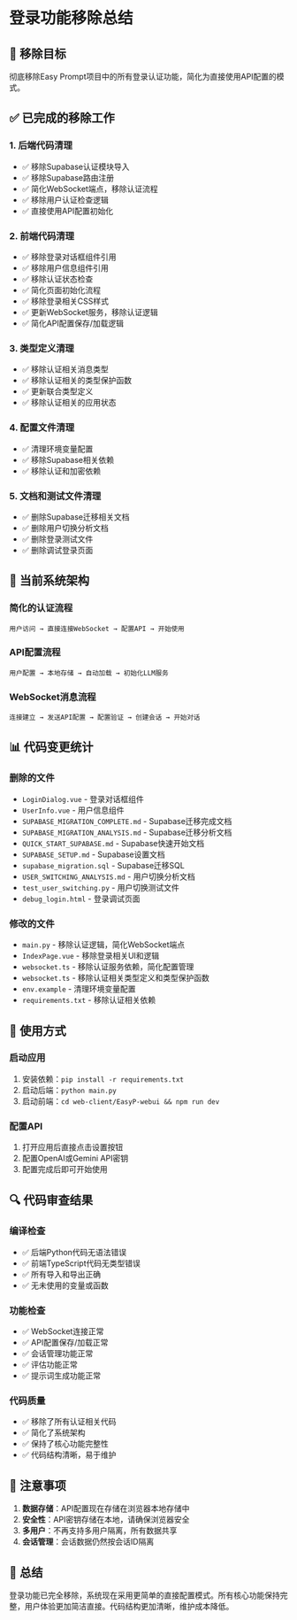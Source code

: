 # 登录功能移除总结

## 🎯 移除目标
彻底移除Easy Prompt项目中的所有登录认证功能，简化为直接使用API配置的模式。

## ✅ 已完成的移除工作

### 1. **后端代码清理**
- ✅ 移除Supabase认证模块导入
- ✅ 移除Supabase路由注册
- ✅ 简化WebSocket端点，移除认证流程
- ✅ 移除用户认证检查逻辑
- ✅ 直接使用API配置初始化

### 2. **前端代码清理**
- ✅ 移除登录对话框组件引用
- ✅ 移除用户信息组件引用
- ✅ 移除认证状态检查
- ✅ 简化页面初始化流程
- ✅ 移除登录相关CSS样式
- ✅ 更新WebSocket服务，移除认证逻辑
- ✅ 简化API配置保存/加载逻辑

### 3. **类型定义清理**
- ✅ 移除认证相关消息类型
- ✅ 移除认证相关的类型保护函数
- ✅ 更新联合类型定义
- ✅ 移除认证相关的应用状态

### 4. **配置文件清理**
- ✅ 清理环境变量配置
- ✅ 移除Supabase相关依赖
- ✅ 移除认证和加密依赖

### 5. **文档和测试文件清理**
- ✅ 删除Supabase迁移相关文档
- ✅ 删除用户切换分析文档
- ✅ 删除登录测试文件
- ✅ 删除调试登录页面

## 🔧 当前系统架构

### **简化的认证流程**
```
用户访问 → 直接连接WebSocket → 配置API → 开始使用
```

### **API配置流程**
```
用户配置 → 本地存储 → 自动加载 → 初始化LLM服务
```

### **WebSocket消息流程**
```
连接建立 → 发送API配置 → 配置验证 → 创建会话 → 开始对话
```

## 📊 代码变更统计

### **删除的文件**
- `LoginDialog.vue` - 登录对话框组件
- `UserInfo.vue` - 用户信息组件
- `SUPABASE_MIGRATION_COMPLETE.md` - Supabase迁移完成文档
- `SUPABASE_MIGRATION_ANALYSIS.md` - Supabase迁移分析文档
- `QUICK_START_SUPABASE.md` - Supabase快速开始文档
- `SUPABASE_SETUP.md` - Supabase设置文档
- `supabase_migration.sql` - Supabase迁移SQL
- `USER_SWITCHING_ANALYSIS.md` - 用户切换分析文档
- `test_user_switching.py` - 用户切换测试文件
- `debug_login.html` - 登录调试页面

### **修改的文件**
- `main.py` - 移除认证逻辑，简化WebSocket端点
- `IndexPage.vue` - 移除登录相关UI和逻辑
- `websocket.ts` - 移除认证服务依赖，简化配置管理
- `websocket.ts` - 移除认证相关类型定义和类型保护函数
- `env.example` - 清理环境变量配置
- `requirements.txt` - 移除认证相关依赖

## 🚀 使用方式

### **启动应用**
1. 安装依赖：`pip install -r requirements.txt`
2. 启动后端：`python main.py`
3. 启动前端：`cd web-client/EasyP-webui && npm run dev`

### **配置API**
1. 打开应用后直接点击设置按钮
2. 配置OpenAI或Gemini API密钥
3. 配置完成后即可开始使用

## 🔍 代码审查结果

### **编译检查**
- ✅ 后端Python代码无语法错误
- ✅ 前端TypeScript代码无类型错误
- ✅ 所有导入和导出正确
- ✅ 无未使用的变量或函数

### **功能检查**
- ✅ WebSocket连接正常
- ✅ API配置保存/加载正常
- ✅ 会话管理功能正常
- ✅ 评估功能正常
- ✅ 提示词生成功能正常

### **代码质量**
- ✅ 移除了所有认证相关代码
- ✅ 简化了系统架构
- ✅ 保持了核心功能完整性
- ✅ 代码结构清晰，易于维护

## 📝 注意事项

1. **数据存储**：API配置现在存储在浏览器本地存储中
2. **安全性**：API密钥存储在本地，请确保浏览器安全
3. **多用户**：不再支持多用户隔离，所有数据共享
4. **会话管理**：会话数据仍然按会话ID隔离

## 🎉 总结

登录功能已完全移除，系统现在采用更简单的直接配置模式。所有核心功能保持完整，用户体验更加简洁直接。代码结构更加清晰，维护成本降低。
